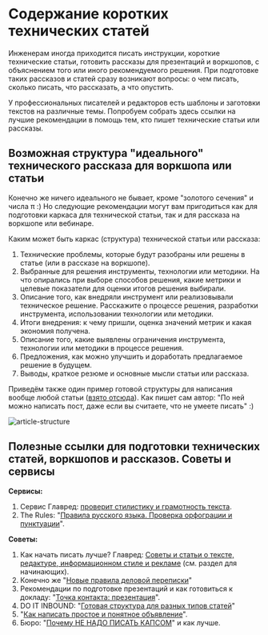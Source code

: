 # Содержание коротких технических статей

Инженерам иногда приходится писать инструкции, короткие технические статьи, готовить рассказы для презентаций и воркшопов, с объяснением того или иного рекомендуемого решения. При подготовке таких рассказов и статей сразу возникают вопросы: о чем писать, сколько писать, что рассказать, а что опустить.

У профессиональных писателей и редакторов есть шаблоны и заготовки текстов на различные темы. Попробуем собрать здесь ссылки на лучшие рекомендации в помощь тем, кто пишет технические статьи или рассказы.


## Возможная структура "идеального" технического рассказа для воркшопа или статьи

Конечно же ничего идеального не бывает, кроме "золотого сечения" и числа π :) Но следующие рекомендации могут вам пригодиться как для подготовки каркаса для технической статьи, так и для рассказа на воркшопе или вебинаре.

Каким может быть каркас (структура) технической статьи или рассказа:
1. Технические проблемы, которые будут разобраны или решены в статье (или в рассказе на воркшопе).
2. Выбранные для решения инструменты, технологии или методики. На что опирались при выборе способов решения, какие метрики и целевые показатели для оценки итогов решения выбирали.
3. Описание того, как внедряли инструмент или реализовывали техническое решение. Расскажите о процессе решения, разработки инструмента, использовании технологии или методики.
4. Итоги внедрения: к чему пришли, оценка значений метрик и какая экономия получена.
5. Описание того, какие выявлены ограничения инструмента, технологии или методики в процессе решения.
6. Предложения, как можно улучшить и доработать предлагаемое решение в будущем.
7. Выводы, краткое резюме и основные мысли статьи или рассказа.

Приведём также один пример готовой структуры для написания вообще любой статьи ([взято отсюда](https://doitinbound.com/blog/posts-guides/)). Как пишет сам автор: "По ней можно написать пост, даже если вы считаете, что не умеете писать" :)

![article-structure](http://doitinbound.com/wp-content/uploads/2018/04/post-guides.png)


## Полезные ссылки для подготовки технических статей, воркшопов и рассказов. Советы и сервисы

**Сервисы:**
1. Сервис Главред: [проверит стилистику и грамотность текста](https://glvrd.ru/).
2. The Rules: "[Правила русского языка. Проверка орфограции и пунктуации](https://therules.ru/)".

**Советы:**
1. Как начать писать лучше? Главред: [Советы и статьи о тексте, редактуре, информационном стиле и рекламе](https://soviet.glvrd.ru/) (см. раздел для начинающих).
2. Конечно же "[Новые правила деловой переписки](https://letters.glvrd.ru/)"
3. Рекомендации по подготовке презентаций и как готовиться к докладу: "[Точка контакта: презентация](https://bizikov.ru/books/tochka-kontakta-prezentaciya/)".
4. DO IT INBOUND: "[Готовая структура для разных типов статей](https://doitinbound.com/blog/posts-guides/)"
5. "[Как написать простое и понятное объявление](http://public-notice.ru/)".
6. Бюро: "[Почему НЕ НАДО ПИСАТЬ КАПСОМ](https://bureau.ru/bb/soviet/20181104/)" и как лучше.
